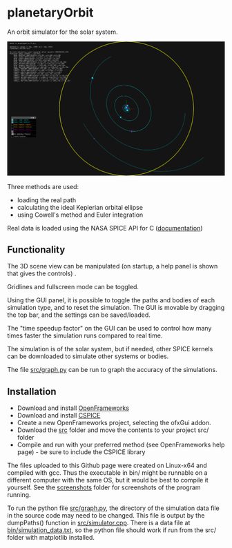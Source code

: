 # planetaryOrbit

An orbit simulator for the solar system.

![Screenshot](screenshots/1.png)

Three methods are used:
- loading the real path
- calculating the ideal Keplerian orbital ellipse
- using Cowell's method and Euler integration

Real data is loaded using the NASA SPICE API for C ([documentation](https://naif.jpl.nasa.gov/pub/naif/toolkit_docs/C/cspice/))

## Functionality

The 3D scene view can be manipulated (on startup, a help panel is shown that gives the controls) .

Gridlines and fullscreen mode can be toggled.

Using the GUI panel, it is possible to toggle the paths and bodies of each simulation type, and to reset the simulation. The GUI is movable by dragging the top bar, and the settings can be saved/loaded.

The "time speedup factor" on the GUI can be used to control how many times faster the simulation runs compared to real time.

The simulation is of the solar system, but if needed, other SPICE kernels can be downloaded to simulate other systems or bodies.

The file [src/graph.py](src/graph.py) can be run to graph the accuracy of the simulations.


## Installation

- Download and install [OpenFrameworks](https://openframeworks.cc/)
- Download and install [CSPICE](https://naif.jpl.nasa.gov/naif/toolkit_C.html)
- Create a new OpenFrameworks project, selecting the ofxGui addon.
- Download the [src](src/) folder and move the contents to your project src/ folder
- Compile and run with your preferred method (see OpenFrameworks help page) - be sure to include the CSPICE library

The files uploaded to this Github page were created on Linux-x64 and compiled with gcc. Thus the executable in bin/ might be runnable on a different computer with the same OS, but it would be best to compile it yourself. See the [screenshots](screenshots/) folder for screenshots of the program running.

To run the python file [src/graph.py](src/graph.py), the directory of the simulation data file in the source code may need to be changed. This file is output by the dumpPaths() function in [src/simulator.cpp](src/simulator.cpp). There is a data file at [bin/simulation_data.txt](bin/simulation_data.txt), so the python file should work if run from the src/ folder with matplotlib installed.
